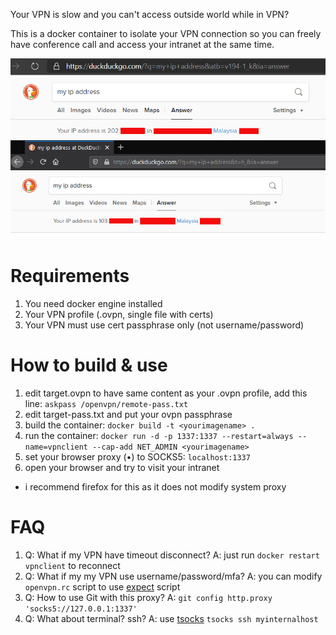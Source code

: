 Your VPN is slow and you can't access outside world while in VPN?

This is a docker container to isolate your VPN connection so you can freely have conference call and access your intranet at the same time.

![sample screenshot](https://github.com/jimanx2/docker-openvpn-client/raw/master/screenshot.png)

# Requirements

1. You need docker engine installed
2. Your VPN profile (.ovpn, single file with certs)
3. Your VPN must use cert passphrase only (not username/password)

# How to build & use

1. edit target.ovpn to have same content as your .ovpn profile, add this line: `askpass /openvpn/remote-pass.txt`
2. edit target-pass.txt and put your ovpn passphrase
3. build the container: `docker build -t <yourimagename> .`
4. run the container: `docker run -d -p 1337:1337 --restart=always --name=vpnclient --cap-add NET_ADMIN <yourimagename>`
5. set your browser proxy (&bull;) to SOCKS5: `localhost:1337`
6. open your browser and try to visit your intranet
* i recommend firefox for this as it does not modify system proxy

# FAQ

1. Q: What if my VPN have timeout disconnect? A: just run `docker restart vpnclient` to reconnect
2. Q: What if my my VPN use username/password/mfa? A: you can modify `openvpn.rc` script to use [expect](https://linux.die.net/man/1/expect) script
3. Q: How to use Git with this proxy? A: `git config http.proxy 'socks5://127.0.0.1:1337'`
4. Q: What about terminal? ssh? A: use [tsocks](https://sourceforge.net/projects/tsocks/) `tsocks ssh myinternalhost`
